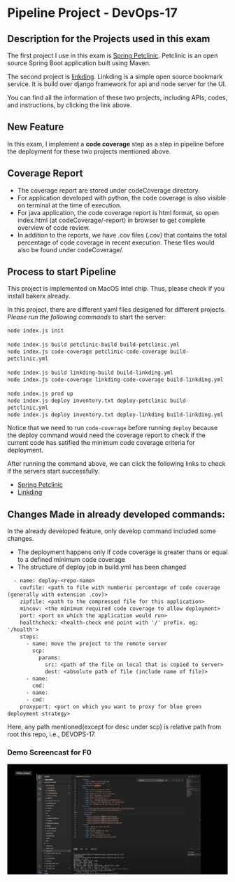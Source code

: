 # Pipeline Project - DevOps-17

## Description for the Projects used in this exam
The first project I use in this exam is [Spring Petclinic](https://github.com/spring-projects/spring-petclinic). Petclinic is an open source Spring Boot application built using Maven.

The second project is [linkding](https://github.com/sissbruecker/linkding). Linkding is a simple open source bookmark service. It is build over django framework for api and node server for the UI.

You can find all the information of these two projects, including APIs, codes, and instructions, by clicking the link above.

## New Feature
In this exam, I implement a **code coverage** step as a step in pipeline before the deployment for these two projects mentioned above.

## Coverage Report
* The coverage report are stored under codeCoverage directory.
* For application developed with python, the code coverage is also visible on terminal at the time of execution.
* For java application, the code coverage report is html format, so open index.html (at codeCoverage/<app-name>-report) in browser to get complete overview of code review.
* In addition to the reports, we have .cov files (<app-name>.cov) that contains the total percentage of code coverage in recent execution. These files would also be found under codeCoverage/.


## Process to start Pipeline
This project is implemented on MacOS Intel chip. Thus, please check if you install bakerx already.

In this project, there are different yaml files desigened for different projects. *Please run the following commands* to start the server:
```
node index.js init

node index.js build petclinic-build build-petclinic.yml 
node index.js code-coverage petclinic-code-coverage build-petclinic.yml

node index.js build linkding-build build-linkding.yml
node index.js code-coverage linkding-code-coverage build-linkding.yml

node index.js prod up
node index.js deploy inventory.txt deploy-petclinic build-petclinic.yml 
node index.js deploy inventory.txt deploy-linkding build-linkding.yml 

```
Notice that we need to run `code-coverage` before running `deploy` because the deploy command would need the coverage report to check if the current code has satified the minimum code coverage criteria for deployment.

After running the command above, we can click the following links to check if the servers start successfully.
+ [Spring Petclinic](http://localhost:3091/)
+ [Linkding](http://localhost:3092/login)

## Changes Made in already developed commands:
In the already developed feature, only develop command included some changes.
* The deployment happens only if code coverage is greater thans or equal to a defined minimum code coverage
* The structure of deploy job in build.yml has been changed
```
  - name: deploy-<repo-name>
    covfile: <path to file with numberic percentage of code coverage (generally with extension .cov)>
    zipfile: <path to the compressed file for this application>
    mincov: <the minimum required code coverage to allow deployment>
    port: <port on which the application would run>
    healthcheck: <health-check end point with '/' prefix. eg: '/health'>
    steps:
      - name: move the project to the remote server
        scp:
          params:
            src: <path of the file on local that is copied to server>
            dest: <absolute path of file (include name of file)>
      - name: 
        cmd:
      - name:
      - cmd:
    proxyport: <port on which you want to proxy for blue green deployment strategy>
```
Here, any path mentioned(except for desc under scp) is relative path from root this repo, i.e., DEVOPS-17.

### Demo Screencast for F0
[![Intel Demo](./static/Intel_M2_demo.png)](https://drive.google.com/file/d/1Wboz1b6R8dRB5VBAivuAWhWNP7STTR_U/view?usp=sharing)